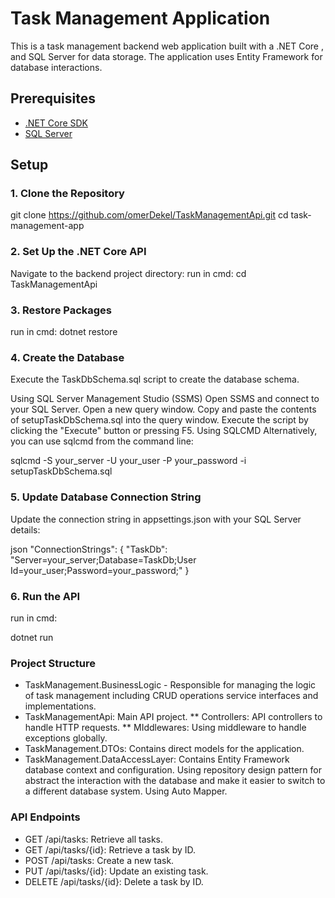 # Task Management Application

This is a task management backend web application built with a .NET Core , and SQL Server for data storage. The application uses Entity Framework for database interactions.

## Prerequisites

- [.NET Core SDK](https://dotnet.microsoft.com/download)
- [SQL Server](https://www.microsoft.com/en-us/sql-server/sql-server-downloads)

## Setup

### 1. Clone the Repository

git clone https://github.com/omerDekel/TaskManagementApi.git
cd task-management-app
### 2. Set Up the .NET Core API
Navigate to the backend project directory:
run in cmd:
cd TaskManagementApi
### 3. Restore Packages
run in cmd:
dotnet restore
### 4. Create the Database
Execute the TaskDbSchema.sql script to create the database schema.

Using SQL Server Management Studio (SSMS)
Open SSMS and connect to your SQL Server.
Open a new query window.
Copy and paste the contents of setupTaskDbSchema.sql into the query window.
Execute the script by clicking the "Execute" button or pressing F5.
Using SQLCMD
Alternatively, you can use sqlcmd from the command line:

sqlcmd -S your_server -U your_user -P your_password -i setupTaskDbSchema.sql
### 5. Update Database Connection String
Update the connection string in appsettings.json with your SQL Server details:

json
"ConnectionStrings": {
    "TaskDb": "Server=your_server;Database=TaskDb;User Id=your_user;Password=your_password;"
}
### 6. Run the API
run in cmd:

dotnet run

### Project Structure
* TaskManagement.BusinessLogic - Responsible for managing the logic of task management including CRUD operations service interfaces and implementations.
* TaskManagementApi: Main API project.
  ** Controllers: API controllers to handle HTTP requests.
  ** MIddlewares: Using middleware to handle exceptions globally.
* TaskManagement.DTOs: Contains direct models for the application.
* TaskManagement.DataAccessLayer: Contains  Entity Framework database context and configuration.
  Using repository design pattern for abstract the interaction with the database and make it easier to switch to a different database system.
  Using Auto Mapper.

### API Endpoints
* GET /api/tasks: Retrieve all tasks.
* GET /api/tasks/{id}: Retrieve a task by ID.
* POST /api/tasks: Create a new task.
* PUT /api/tasks/{id}: Update an existing task.
* DELETE /api/tasks/{id}: Delete a task by ID.
